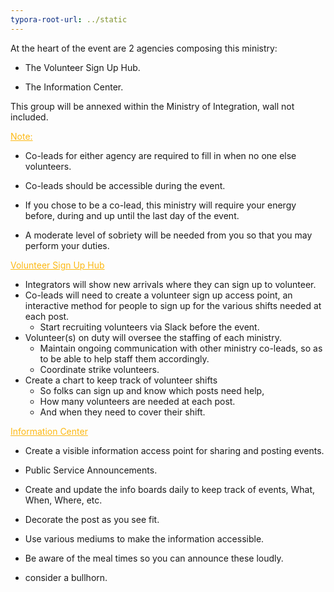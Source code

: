 ```yaml
---
typora-root-url: ../static
---
```


At the heart of the event are 2 agencies composing this ministry:

- The Volunteer Sign Up Hub.

- The Information Center.

This group will be annexed within the Ministry of Integration, wall not included.

<span style="color:fdb913;"><u>Note:</u></span>

- Co-leads for either agency are required to fill in when no one else volunteers.

- Co-leads should be accessible during the event.

- If you chose to be a co-lead, this ministry will require your energy before, during and up until the last day of the event.

- A moderate level of sobriety will be needed from you so that you may perform your duties.





<span style="color:fdb913;"><u>Volunteer Sign Up Hub</u></span>

- Integrators will show new arrivals where they can sign up to volunteer.
- Co-leads  will need to create a volunteer sign up access point,  an interactive method for people to sign up for the various shifts needed at each post.
  - Start recruiting volunteers via Slack before the event.
- Volunteer(s) on duty will oversee the staffing of each ministry.
  - Maintain ongoing communication with other ministry co-leads, so as to be able to help staff them accordingly.
  - Coordinate strike volunteers.
- Create a chart to keep track of volunteer shifts
  - So folks can sign up and know which posts need help,
  - How many volunteers are needed at each post.
  - And when they need to cover their shift.





<span style="color:fdb913;"><u>Information Center</u></span>

- Create a visible information access point for sharing and posting events.

- Public Service Announcements.

- Create and update the info boards daily to keep track of events, What, When, Where, etc.

- Decorate the post as you see fit.

- Use various mediums to make the information accessible.

- Be aware of the meal times so you can announce these loudly.

- consider a bullhorn.

